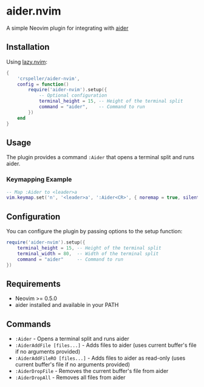 # aider.nvim

A simple Neovim plugin for integrating with [aider](https://aider.chat/)

## Installation

Using [lazy.nvim](https://github.com/folke/lazy.nvim):

```lua
{
    'crspeller/aider-nvim',
    config = function()
        require('aider-nvim').setup({
            -- Optional configuration
            terminal_height = 15, -- Height of the terminal split
            command = "aider",    -- Command to run
        })
    end
}
```

## Usage

The plugin provides a command `:Aider` that opens a terminal split and runs aider.

### Keymapping Example

```lua
-- Map :Aider to <leader>a
vim.keymap.set('n', '<leader>a', ':Aider<CR>', { noremap = true, silent = true })
```

## Configuration

You can configure the plugin by passing options to the setup function:

```lua
require('aider-nvim').setup({
    terminal_height = 15, -- Height of the terminal split
    terminal_width = 80,  -- Width of the terminal split
    command = "aider"     -- Command to run
})
```

## Requirements

- Neovim >= 0.5.0
- aider installed and available in your PATH

## Commands

- `:Aider` - Opens a terminal split and runs aider
- `:AiderAddFile [files...]` - Adds files to aider (uses current buffer's file if no arguments provided)
- `:AiderAddFileRO [files...]` - Adds files to aider as read-only (uses current buffer's file if no arguments provided)
- `:AiderDropFile` - Removes the current buffer's file from aider
- `:AiderDropAll` - Removes all files from aider
